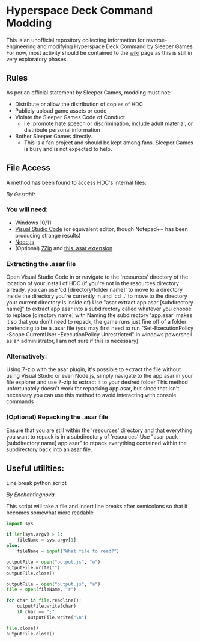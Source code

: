 # Hyperspace Deck Command Modding
This is an unofficial repository collecting information for reverse-engineering and modifying Hyperspace Deck Command by Sleeper Games. 
For now, most activity should be contained to the [wiki](https://github.com/Hederarch/HDC-Modloader/wiki) page as this is still in very exploratory phases.

## Rules
As per an official statement by Sleeper Games, modding must not:
- Distribute or allow the distribution of copies of HDC
- Publicly upload game assets or code
- Violate the Sleeper Games Code of Conduct
  - i.e. promote hate speech or discrimination, include adult material, or distribute personal information
- Bother Sleeper Games directly.
  - This is a fan project and should be kept among fans. Sleeper Games is busy and is not expected to help.

## File Access
A method has been found to access HDC's internal files:

*By Gestahlt*


### You will need:
- Windows 10/11
- [Visual Studio Code](https://code.visualstudio.com/) (or equivalent editor, though Notepad++ has been producing strange results)
- [Node.js](https://nodejs.org/en/download)
- (Optional) [7Zip](https://www.7-zip.org/download.html) and [this .asar extension](https://www.tc4shell.com/en/7zip/asar/)

### Extracting the .asar file
Open Visual Studio Code in or navigate to the 'resources' directory of the location of your install of HDC
(if you're not in the resources directory already, you can use ‘cd [directory/folder name]' to move to a directory inside the directory you're currently in and 'cd ..' to move to the directory your current directory is inside of)
Use "asar extract app.asar [subdirectory name]" to extract app.asar into a subdirectory called whatever you choose to replace [directory name] with
Naming the subdirectory 'app.asar' makes it so that you don't need to repack, the game runs just fine off of a folder pretending to be a .asar file
(you may first need to run "Set-ExecutionPolicy -Scope CurrentUser -ExecutionPolicy Unrestricted" in windows powershell as an administrator, I am not sure if this is necessary)

### Alternatively:
Using 7-zip with the asar plugin, it's possible to extract the file without using Visual Studio or even Node.js, simply navigate to the app.asar in your file explorer and use 7-zip to extract it to your desired folder
This method unfortunately doesn't work for repacking app.asar, but since that isn't necessary you can use this method to avoid interacting with console commands

### (Optional) Repacking the .asar file
Ensure that you are still within the 'resources' directory and that everything you want to repack is in a subdirectory of 'resources'
Use "asar pack [subdirectory name] app.asar" to repack everything contained within the subdirectory back into an asar file.

## Useful utilities:
Line break python script

*By Enchantingnova*

This script will take a file and insert line breaks after semicolons so that it becomes somewhat more readable
```python
import sys

if len(sys.argv) > 1:
    fileName = sys.argv[1]
else:
    fileName = input("What file to read?")

outputFile = open("output.js", "w")
outputFile.write("")
outputFile.close()

outputFile = open("output.js", "a")
file = open(fileName, "r")

for char in file.readline():
    outputFile.write(char)
    if char == ";":
        outputFile.write("\n")

file.close()
outputFile.close()
```
